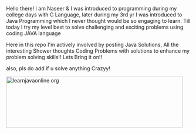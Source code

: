 Hello there! I am Naseer &
I was introduced to programming during my college days with C Language, later during my 3rd yr I was introduced to Java Programming  which I never thought would be so engaging to learn.
Till today I try my level best to solve challenging and exciting problems using coding JAVA language

Here in this repo I'm actively involved by posting Java Solutions, All the interesting Shower thoughts Coding Problems with solutions to enhance my problem solving skills!!
Lets Bring it on!!



also, pls do add if u solve anything Crazyy!



<img width="481" height="140" alt="learnjavaonline org" src="https://github.com/user-attachments/assets/6e5ae6a6-4f74-4438-ac2e-a6f35531daff" />
